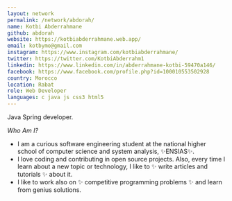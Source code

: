 ```yaml
---
layout: network
permalink: /network/abdorah/
name: Kotbi Abderrahmane
github: abdorah
website: https://kotbiabderrahmane.web.app/
email: kotbymo@gmail.com
instagram: https://www.instagram.com/kotbiabderrahmane/
twitter: https://twitter.com/KotbiAbderrahm1
linkedin: https://www.linkedin.com/in/abderrahmane-kotbi-59470a146/
facebook: https://www.facebook.com/profile.php?id=100010553502928
country: Morocco
location: Rabat
role: Web Developer
languages: c java js css3 html5
---
```


Java Spring developer.

_Who Am I?_
- I am a curious software engineering student at the national higher school of computer science and system analysis, ✨ENSIAS✨.
- I love coding and contributing in open source projects. Also, every time I learn about a new topic or technology, I like to ✨ write articles and tutorials ✨ about it.
- I like to work also on ✨ competitive programming problems ✨ and learn from genius solutions.
